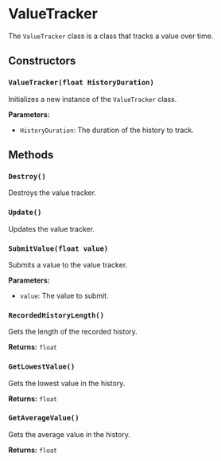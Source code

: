 # ValueTracker

The `ValueTracker` class is a class that tracks a value over time.

## Constructors

### `ValueTracker(float HistoryDuration)`

Initializes a new instance of the `ValueTracker` class.

**Parameters:**

* `HistoryDuration`: The duration of the history to track.

## Methods

### `Destroy()`

Destroys the value tracker.

### `Update()`

Updates the value tracker.

### `SubmitValue(float value)`

Submits a value to the value tracker.

**Parameters:**

* `value`: The value to submit.

### `RecordedHistoryLength()`

Gets the length of the recorded history.

**Returns:** `float`

### `GetLowestValue()`

Gets the lowest value in the history.

**Returns:** `float`

### `GetAverageValue()`

Gets the average value in the history.

**Returns:** `float`
